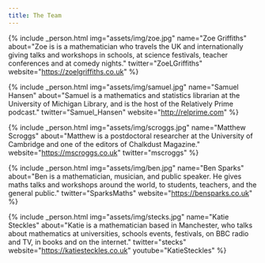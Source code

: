 ```yaml
---
title: The Team
---
```


{% include _person.html
    img="assets/img/zoe.jpg"
    name="Zoe Griffiths"
    about="Zoe is is a mathematician who travels the UK and internationally giving talks and workshops in schools, at science festivals, teacher conferences and at comedy nights."
    twitter="ZoeLGriffiths"
    website="https://zoelgriffiths.co.uk"
%}

{% include _person.html
    img="assets/img/samuel.jpg"
    name="Samuel Hansen"
    about="Samuel is a mathematics and statistics librarian at the University of Michigan Library, and is the host of the Relatively Prime podcast."
    twitter="Samuel_Hansen"
    website="http://relprime.com"
%}

{% include _person.html
    img="assets/img/scroggs.jpg"
    name="Matthew Scroggs"
    about="Matthew is a postdoctoral researcher at the University of Cambridge and one of the editors of Chalkdust Magazine."
    website="https://mscroggs.co.uk"
    twitter="mscroggs"
%}

{% include _person.html
    img="assets/img/ben.jpg"
    name="Ben Sparks"
    about="Ben is a mathematician, musician, and public speaker. He gives maths talks and workshops around the world, to students, teachers, and the general public."
    twitter="SparksMaths"
    website="https://bensparks.co.uk"
%}

{% include _person.html
    img="assets/img/stecks.jpg"
    name="Katie Steckles"
    about="Katie is a mathematician based in Manchester, who talks about mathematics at universities, schools events, festivals, on BBC radio and TV, in books and on the internet."
    twitter="stecks"
    website="https://katiesteckles.co.uk"
    youtube="KatieSteckles"
%}
